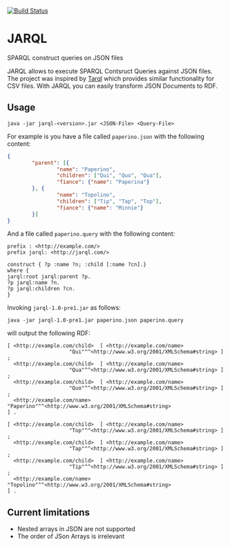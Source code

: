 [![Build Status](https://travis-ci.org/jarql/jarql.svg?branch=master)](https://travis-ci.org/jarql/jarql)


# JARQL
SPARQL construct queries on JSON files

JARQL allows to execute SPARQL Contsruct Queries against JSON files.  The project was inspired by [Tarql](https://github.com/tarql/tarql) which provides similar functionality for CSV files. With JARQL you can easily transform JSON Documents to RDF.

## Usage

    java -jar jarql-<version>.jar <JSON-File> <Query-File>

For example is you have a file called `paperino.json` with the following content:

```json
{
        "parent": [{
                "name": "Paperino",
                "children": ["Qui", "Quo", "Qua"],
                "fiance": {"name": "Paperina"}
        }, {
                "name": "Topolino",
                "children": ["Tip", "Tap", "Top"],
                "fiance": {"name": "Minnie"}
        }]
}
```

And a file called `paperino.query` with the following content:

```sparql
prefix : <http://example.com/>
prefix jarql: <http://jarql.com/>

construct { ?p :name ?n; :child [:name ?cn].}
where {
jarql:root jarql:parent ?p.
?p jarql:name ?n.
?p jarql:children ?cn.
}
```

Invoking `jarql-1.0-pre1.jar` as follows:

    java -jar jarql-1.0-pre1.jar paperino.json paperino.query

will output the following RDF:

```turtle
[ <http://example.com/child>  [ <http://example.com/name>
                    "Qui"^^<http://www.w3.org/2001/XMLSchema#string> ] ;
  <http://example.com/child>  [ <http://example.com/name>
                    "Qua"^^<http://www.w3.org/2001/XMLSchema#string> ] ;
  <http://example.com/child>  [ <http://example.com/name>
                    "Quo"^^<http://www.w3.org/2001/XMLSchema#string> ] ;
  <http://example.com/name>   "Paperino"^^<http://www.w3.org/2001/XMLSchema#string>
] .

[ <http://example.com/child>  [ <http://example.com/name>
                    "Top"^^<http://www.w3.org/2001/XMLSchema#string> ] ;
  <http://example.com/child>  [ <http://example.com/name>
                    "Tap"^^<http://www.w3.org/2001/XMLSchema#string> ] ;
  <http://example.com/child>  [ <http://example.com/name>
                    "Tip"^^<http://www.w3.org/2001/XMLSchema#string> ] ;
  <http://example.com/name>   "Topolino"^^<http://www.w3.org/2001/XMLSchema#string>
] .

```
## Current limitations

 * Nested arrays in JSON are not supported
 * The order of JSon Arrays is irrelevant
